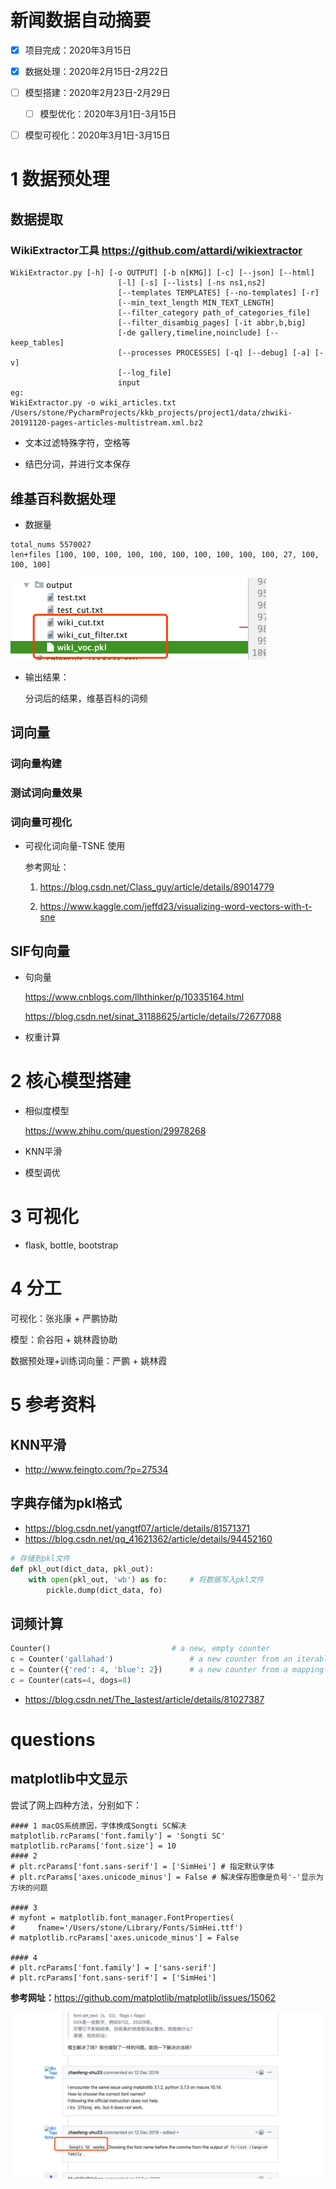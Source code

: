 # **新闻数据自动摘要**

- [x] 项目完成：2020年3月15日
- [x] 数据处理：2020年2月15日-2月22日
- [ ] 模型搭建：2020年2月23日-2月29日
  - [ ] 模型优化：2020年3月1日-3月15日
- [ ] 模型可视化：2020年3月1日-3月15日


# 1 数据预处理

## 数据提取

### WikiExtractor工具   <https://github.com/attardi/wikiextractor>

~~~
WikiExtractor.py [-h] [-o OUTPUT] [-b n[KMG]] [-c] [--json] [--html]
                        [-l] [-s] [--lists] [-ns ns1,ns2]
                        [--templates TEMPLATES] [--no-templates] [-r]
                        [--min_text_length MIN_TEXT_LENGTH]
                        [--filter_category path_of_categories_file]
                        [--filter_disambig_pages] [-it abbr,b,big]
                        [-de gallery,timeline,noinclude] [--keep_tables]
                        [--processes PROCESSES] [-q] [--debug] [-a] [-v]
                        [--log_file]
                        input
eg:                  
WikiExtractor.py -o wiki_articles.txt /Users/stone/PycharmProjects/kkb_projects/project1/data/zhwiki-20191120-pages-articles-multistream.xml.bz2
~~~

- 文本过滤特殊字符，空格等

- 结巴分词，并进行文本保存

## 维基百科数据处理

- 数据量

~~~
total_nums 5570027
len+files [100, 100, 100, 100, 100, 100, 100, 100, 100, 100, 27, 100, 100, 100]
~~~

<img src="img/image-20200309214519838.png" alt="image-20200309214519838" style="zoom:50%;" />

- 输出结果：

  分词后的结果，维基百科的词频

## 词向量

### 词向量构建



### 测试词向量效果



### 词向量可视化

- 可视化词向量-TSNE	使用

  参考网址：

  1. <https://blog.csdn.net/Class_guy/article/details/89014779>

  2. <https://www.kaggle.com/jeffd23/visualizing-word-vectors-with-t-sne>

     


## SIF句向量

- 句向量

  <https://www.cnblogs.com/llhthinker/p/10335164.html>

  <https://blog.csdn.net/sinat_31188625/article/details/72677088>

  

- 权重计算

# 2 核心模型搭建

- 相似度模型

  <https://www.zhihu.com/question/29978268>

  

- KNN平滑

- 模型调优

# 3 可视化

- flask, bottle, bootstrap

# 4 分工

可视化：张兆康 + 严鹏协助

模型：俞谷阳 + 姚林霞协助

数据预处理+训练词向量：严鹏 + 姚林霞

# **5 参考资料**

## KNN平滑

- <http://www.feingto.com/?p=27534>

## 字典存储为pkl格式

- <https://blog.csdn.net/yangtf07/article/details/81571371>
- <https://blog.csdn.net/qq_41621362/article/details/94452160>

~~~python
# 存储到pkl文件
def pkl_out(dict_data, pkl_out):
    with open(pkl_out, 'wb') as fo:     # 将数据写入pkl文件
        pickle.dump(dict_data, fo)
~~~

## 词频计算

~~~python
Counter()                           # a new, empty counter
c = Counter('gallahad')                 # a new counter from an iterable
c = Counter({'red': 4, 'blue': 2})      # a new counter from a mapping
c = Counter(cats=4, dogs=8)
~~~

- <https://blog.csdn.net/The_lastest/article/details/81027387>


# questions

## matplotlib中文显示

尝试了网上四种方法，分别如下：

~~~
#### 1 macOS系统原因，字体换成Songti SC解决
matplotlib.rcParams['font.family'] = 'Songti SC'
matplotlib.rcParams['font.size'] = 10
#### 2
# plt.rcParams['font.sans-serif'] = ['SimHei'] # 指定默认字体
# plt.rcParams['axes.unicode_minus'] = False # 解决保存图像是负号'-'显示为方块的问题

#### 3
# myfont = matplotlib.font_manager.FontProperties(
#     fname='/Users/stone/Library/Fonts/SimHei.ttf')
# matplotlib.rcParams['axes.unicode_minus'] = False

#### 4
# plt.rcParams['font.family'] = ['sans-serif']
# plt.rcParams['font.sans-serif'] = ['SimHei']
~~~

**参考网址：**<https://github.com/matplotlib/matplotlib/issues/15062>

<img src="img/image-20200229183757955.png" alt="image-20200229183757955" style="zoom:50%;" />

